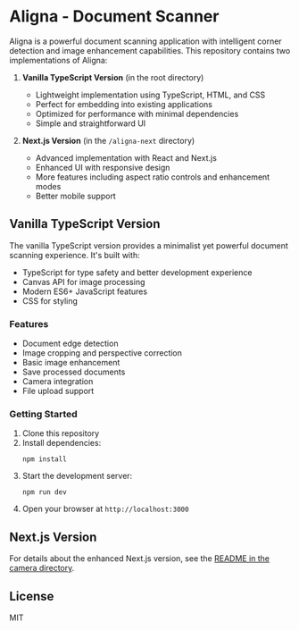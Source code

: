 # Aligna - Document Scanner

Aligna is a powerful document scanning application with intelligent corner detection and image enhancement capabilities. This repository contains two implementations of Aligna:

1. **Vanilla TypeScript Version** (in the root directory)
   - Lightweight implementation using TypeScript, HTML, and CSS
   - Perfect for embedding into existing applications
   - Optimized for performance with minimal dependencies
   - Simple and straightforward UI

2. **Next.js Version** (in the `/aligna-next` directory)
   - Advanced implementation with React and Next.js
   - Enhanced UI with responsive design
   - More features including aspect ratio controls and enhancement modes
   - Better mobile support

## Vanilla TypeScript Version

The vanilla TypeScript version provides a minimalist yet powerful document scanning experience. It's built with:

- TypeScript for type safety and better development experience
- Canvas API for image processing
- Modern ES6+ JavaScript features
- CSS for styling

### Features

- Document edge detection
- Image cropping and perspective correction
- Basic image enhancement
- Save processed documents
- Camera integration
- File upload support

### Getting Started

1. Clone this repository
2. Install dependencies:
   ```
   npm install
   ```
3. Start the development server:
   ```
   npm run dev
   ```
4. Open your browser at `http://localhost:3000`

## Next.js Version

For details about the enhanced Next.js version, see the [README in the camera directory](/camera/README.md).

## License

MIT
